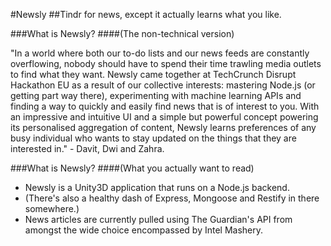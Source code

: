 #Newsly
##Tindr for news, except it actually learns what you like.


###What is Newsly? 
####(The non-technical version)

"In a world where both our to-do lists and our news feeds are constantly overflowing, nobody should have to spend their time trawling media outlets to find what they want. Newsly came together at TechCrunch Disrupt Hackathon EU as a result of our collective interests: mastering Node.js (or getting part way there), experimenting with machine learning APIs and finding a way to quickly and easily find news that is of interest to you. With an impressive and intuitive UI and a simple but powerful concept powering its personalised aggregation of content, Newsly learns preferences of any busy individual who wants to stay updated on the things that they are interested in." - Davit, Dwi and Zahra.


###What is Newsly? 
####(What you actually want to read)

<ul>
<li>Newsly is a Unity3D application that runs on a Node.js backend.</li>
<li>(There's also a healthy dash of Express, Mongoose and Restify in there somewhere.)</li>
<li>News articles are currently pulled using The Guardian's API from amongst the wide choice encompassed by Intel Mashery.</li>
</ul>
